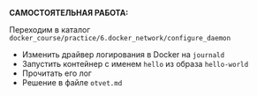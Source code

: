 **САМОСТОЯТЕЛЬНАЯ РАБОТА:**

Переходим в каталог `docker_course/practice/6.docker_network/configure_daemon`

- Изменить драйвер логирования в Docker на `journald`
- Запустить контейнер с именем `hello` из образа `hello-world`
- Прочитать его лог
- Решение в файле `otvet.md`
